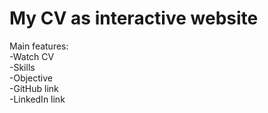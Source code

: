 # My CV as interactive website  
Main features:  
  -Watch CV  
  -Skills  
  -Objective  
  -GitHub link  
  -LinkedIn link  
